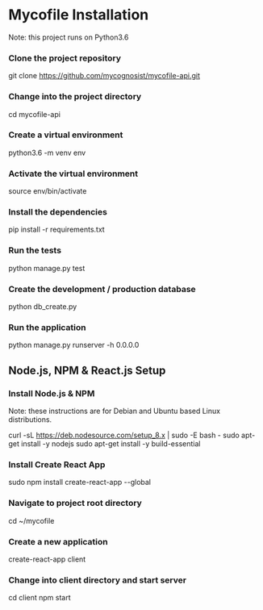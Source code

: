 # Mycofile Installation

Note: this project runs on Python3.6

### Clone the project repository

git clone https://github.com/mycognosist/mycofile-api.git

### Change into the project directory

cd mycofile-api

### Create a virtual environment

python3.6 -m venv env

### Activate the virtual environment

source env/bin/activate

### Install the dependencies

pip install -r requirements.txt

### Run the tests

python manage.py test

### Create the development / production database

python db_create.py

### Run the application

python manage.py runserver -h 0.0.0.0

## Node.js, NPM & React.js Setup

### Install Node.js & NPM

Note: these instructions are for Debian and Ubuntu based Linux distributions.

curl -sL https://deb.nodesource.com/setup_8.x | sudo -E bash -
sudo apt-get install -y nodejs
sudo apt-get install -y build-essential

### Install Create React App

sudo npm install create-react-app --global

### Navigate to project root directory

cd ~/mycofile

### Create a new application

create-react-app client

### Change into client directory and start server

cd client
npm start
